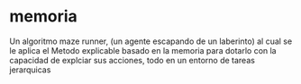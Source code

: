 # memoria

Un algoritmo maze runner, (un agente escapando de un laberinto) al cual se le aplica el Metodo explicable basado en la memoria para dotarlo
con la capacidad de explciar sus acciones, todo en un entorno de tareas jerarquicas
